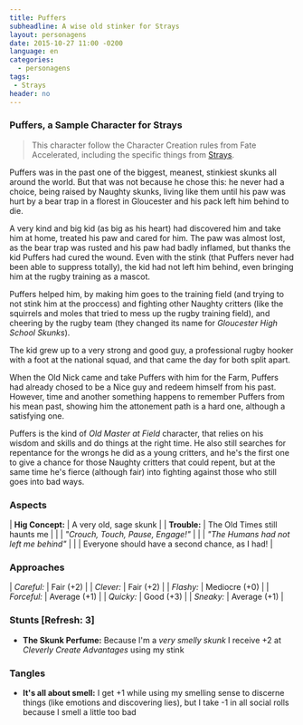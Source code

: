 ```yaml
---
title: Puffers
subheadline: A wise old stinker for Strays
layout: personagens
date: 2015-10-27 11:00 -0200
language: en
categories:
  - personagens
tags:
 - Strays
header: no
---
```


### Puffers, a Sample Character for Strays

>  This  character  follow  the  Character Creation  rules  from  Fate
>  Accelerated, including the specific things from [Strays][1].

Puffers was in the past one  of the biggest, meanest, stinkiest skunks
all around the world. But that was not because he chose this: he never
had a choice,  being raised by Naughty skunks, living  like them until
his paw was hurt by a bear trap in a florest in Gloucester and his
pack left him behind  to die.  

A very kind and  big kid (as big as his heart)  had discovered him and
take him  at home,  treated his paw  and cared for  him.  The  paw was
almost  lost, as  the  bear trap  was  rusted and  his  paw had  badly
inflamed, but thanks  the kid Puffers had cured the  wound.  Even with
the stink (that Puffers never had  been able to suppress totally), the
kid had not  left him behind, even bringing him  at the rugby training
as a mascot.

Puffers helped  him, by  making him  goes to  the training  field (and
trying to  not stink him at  the proccess) and fighting  other Naughty
critters (like the squirrels and moles that tried to mess up the rugby
training field), and cheering by the rugby team (they changed its name
for _Gloucester High School Skunks_).

The kid grew  up to a very  strong and good guy,  a professional rugby
hooker with a  foot at the national  squad, and that came  the day for
both split apart.

When the Old Nick came and take Puffers with him for the Farm, Puffers
had  already chosed  to be  a  Nice guy  and redeem  himself from  his
past. However, time and another  something happens to remember Puffers
from his  mean past, showing  him the attonement  path is a  hard one,
although a satisfying one.

Puffers is the kind of _Old Master at Field_ character, that relies on
his wisdom and skills  and do things at the right  time. He also still
searches for repentance for the wrongs he did as a young critters, and
he's the  first one to give  a chance for those  Naughty critters that
could repent,  but at the same  time he's fierce (although  fair) into
fighting against those who still goes into bad ways.

### Aspects

| **Hig Concept:** | A very old, sage skunk                          |
| **Trouble:**     | The Old Times still haunts me                   |
|                  | _"Crouch, Touch, Pause, Engage!"_               |
|                  | *"The Humans had not left me behind"*           |
|                  | Everyone should have a second chance, as I had! |

### Approaches

| _Careful:_  | Fair (+2)     |
| _Clever:_   | Fair (+2)     |
| _Flashy:_   | Mediocre (+0) |
| _Forceful:_ | Average (+1)  |
| _Quicky:_   | Good (+3)     |
| _Sneaky:_   | Average (+1)  | 

### Stunts  [Refresh: 3]

+ **The Skunk  Perfume:** Because I'm a _very smelly  skunk_ I receive
  +2 at _Cleverly Create Advantages_ using my stink

### Tangles

+ **It's all about smell:** I get  +1 while using my smelling sense to
  discerne things (like emotions and  discovering lies), but I take -1
  in all social rolls because I smell a little too bad

[1]: http://www.drivethrurpg.com/product/169261/Strays
